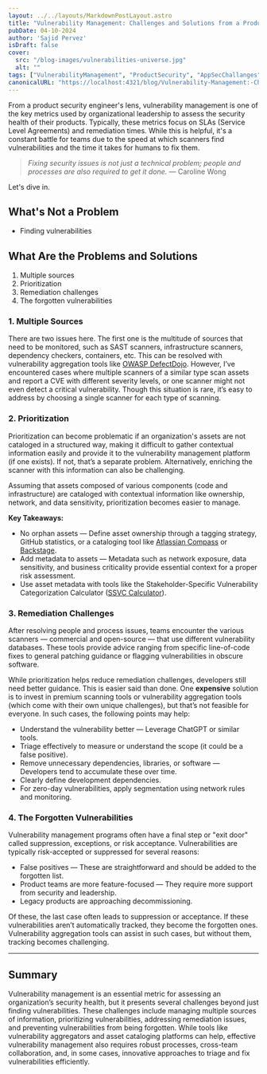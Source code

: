 ```yaml
---
layout: ../../layouts/MarkdownPostLayout.astro
title: "Vulnerability Management: Challenges and Solutions from a Product Security Engineer's Perspective"
pubDate: 04-10-2024
author: 'Sajid Pervez'
isDraft: false
cover:
  src: "/blog-images/vulnerabilities-universe.jpg"
  alt: ""
tags: ["VulnerabilityManagement", "ProductSecurity", "AppSecChallanges"]
canonicalURL: "https://localhost:4321/blog/Vulnerability-Management:-Challenges-and-Solutions-from-a-Product-Security-Engineers-Perspective"
---
```


From a product security engineer's lens, vulnerability management is one of the key metrics used by organizational leadership to assess the security health of their products. Typically, these metrics focus on SLAs (Service Level Agreements) and remediation times. While this is helpful, it's a constant battle for teams due to the speed at which scanners find vulnerabilities and the time it takes for humans to fix them.

> *Fixing security issues is not just a technical problem; people and processes are also required to get it done.* — Caroline Wong

Let's dive in.

## What's Not a Problem 
* Finding vulnerabilities 

## What Are the Problems and Solutions
1. Multiple sources
2. Prioritization
3. Remediation challenges
4. The forgotten vulnerabilities

### 1. Multiple Sources 
There are two issues here. The first one is the multitude of sources that need to be monitored, such as SAST scanners, infrastructure scanners, dependency checkers, containers, etc. This can be resolved with vulnerability aggregation tools like [OWASP DefectDojo](https://www.defectdojo.org/). However, I’ve encountered cases where multiple scanners of a similar type scan assets and report a CVE with different severity levels, or one scanner might not even detect a critical vulnerability. Though this situation is rare, it’s easy to address by choosing a single scanner for each type of scanning.

### 2. Prioritization 
Prioritization can become problematic if an organization's assets are not cataloged in a structured way, making it difficult to gather contextual information easily and provide it to the vulnerability management platform (if one exists). If not, that’s a separate problem. Alternatively, enriching the scanner with this information can also be challenging.

Assuming that assets composed of various components (code and infrastructure) are cataloged with contextual information like ownership, network, and data sensitivity, prioritization becomes easier to manage.

**Key Takeaways:**
* No orphan assets — Define asset ownership through a tagging strategy, GitHub statistics, or a cataloging tool like [Atlassian Compass](https://www.atlassian.com/software/compass) or [Backstage](https://backstage.io/).
* Add metadata to assets — Metadata such as network exposure, data sensitivity, and business criticality provide essential context for a proper risk assessment.
* Use asset metadata with tools like the Stakeholder-Specific Vulnerability Categorization Calculator ([SSVC Calculator](https://www.cisa.gov/ssvc-calculator)).

### 3. Remediation Challenges 
After resolving people and process issues, teams encounter the various scanners — commercial and open-source — that use different vulnerability databases. These tools provide advice ranging from specific line-of-code fixes to general patching guidance or flagging vulnerabilities in obscure software.

While prioritization helps reduce remediation challenges, developers still need better guidance. This is easier said than done. One **expensive** solution is to invest in premium scanning tools or vulnerability aggregation tools (which come with their own unique challenges), but that’s not feasible for everyone. In such cases, the following points may help:

* Understand the vulnerability better — Leverage ChatGPT or similar tools.
* Triage effectively to measure or understand the scope (it could be a false positive).
* Remove unnecessary dependencies, libraries, or software — Developers tend to accumulate these over time.
* Clearly define development dependencies.
* For zero-day vulnerabilities, apply segmentation using network rules and monitoring.

### 4. The Forgotten Vulnerabilities 
Vulnerability management programs often have a final step or "exit door" called suppression, exceptions, or risk acceptance. Vulnerabilities are typically risk-accepted or suppressed for several reasons:

* False positives — These are straightforward and should be added to the forgotten list.
* Product teams are more feature-focused — They require more support from security and leadership.
* Legacy products are approaching decommissioning.

Of these, the last case often leads to suppression or acceptance. If these vulnerabilities aren’t automatically tracked, they become the forgotten ones. Vulnerability aggregation tools can assist in such cases, but without them, tracking becomes challenging.

---

## Summary

Vulnerability management is an essential metric for assessing an organization’s security health, but it presents several challenges beyond just finding vulnerabilities. These challenges include managing multiple sources of information, prioritizing vulnerabilities, addressing remediation issues, and preventing vulnerabilities from being forgotten. While tools like vulnerability aggregators and asset cataloging platforms can help, effective vulnerability management also requires robust processes, cross-team collaboration, and, in some cases, innovative approaches to triage and fix vulnerabilities efficiently.
